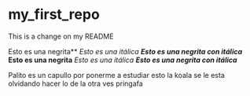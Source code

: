 # my_first_repo
This is a change on my README  

Esto es una negrita**
*Esto es una itálica*
**_Esto es una negrita con itálica_**
 <strong>Esto es una negrita</strong>
<em>Esto es una itálica</em>
<strong><em>Esto es una negrita con itálica</em></strong>

Palito es un capullo por ponerme a estudiar esto 
la koala se le esta olvidando hacer lo de la otra ves pringafa
